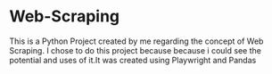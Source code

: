 # Web-Scraping
This is a Python Project created by me regarding the concept of Web Scraping. I chose to do this project because because i could see the potential and uses of it.It was created using Playwright and Pandas
